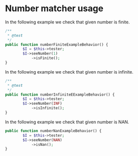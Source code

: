 # Number matcher usage

In the following example we check that given number is finite.

```php
/**
 * @test
 */
public function numberFiniteExampleBehavior() {
        $I = $this->tester;
        $I->seeNumber(1)
            ->isFinite();
}
```

In the following example we check that given number is infinite.

```php
/**
 * @test
 */
public function numberInfiniteEExampleBehavior() {
        $I = $this->tester;
        $I->seeNumber(INF)
            ->isInfinite();
}
```

In the following example we check that given number is NAN.

```php
public function numberNanExampleBehavior() {
        $I = $this->tester;
        $I->seeNumber(NAN)
            ->isNan();
}
```